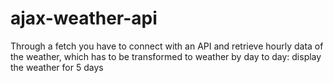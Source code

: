 # ajax-weather-api
Through a fetch you have to connect with an API and retrieve hourly data of the weather, which has to be transformed to weather by day to day: display the weather for 5 days
